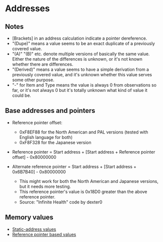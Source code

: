 # Addresses

## Notes

- \[Brackets\] in an address calculation indicate a pointer dereference.
- "(Dupe)" means a value seems to be an exact duplicate of a previously covered value.
- "(A)" "(B)" etc. denote multiple versions of basically the same value. Either the nature of the differences is unknown, or it's not known whether there are differences.
- "(Derived)" means a value seems to have a simple derivation from a previously covered value, and it's unknown whether this value serves some other purpose.
- "-" for Item and Type means the value is always 0 from observations so far, or it's not always 0 but it's totally unknown what kind of value it could be.

## Base addresses and pointers

- Reference pointer offset:
  - 0xF8EF88 for the North American and PAL versions (tested with English language for both)
  - 0xF8F328 for the Japanese version
- Reference pointer = Start address + \[Start address + Reference pointer offset\] - 0x80000000

- Alternate reference pointer = Start address + \[Start address + 0x6B7B40\] - 0x80000000
  - This might work for both the North American and Japanese versions, but it needs more testing.
  - This reference pointer's value is 0x18D0 greater than the above reference pointer.
  - Source: "Infinite Health" code by dexter0

## Memory values

- [Static-address values](static.md)
- [Reference pointer based values](ref_based.md)
